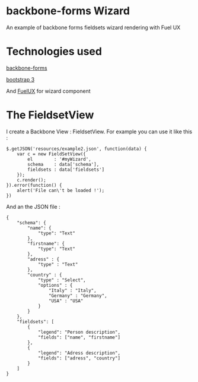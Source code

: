 backbone-forms Wizard
==================

An example of backbone forms fieldsets wizard rendering with Fuel UX

# Technologies used

[backbone-forms](https://github.com/powmedia/backbone-forms)

[bootstrap 3](http://getbootstrap.com/)

And [FuelUX](http://exacttarget.github.io/fuelux/) for wizard component

# The FieldsetView

I create a Backbone View : FieldsetView.
For example you can use it like this :

	$.getJSON('resources/example2.json', function(data) {
	    var c = new FieldSetView({
	        el        : '#myWizard',
	        schema    : data['schema'],
	        fieldsets : data['fieldsets']
	    });
	    c.render();
	}).error(function() {
	    alert('File can\'t be loaded !');
	})

And an the JSON file : 

	{
	    "schema": {
	        "name": {
	            "type": "Text"
	        },
	        "firstname": {
	            "type": "Text"
	        },
	        "adress" : {
	            "type" : "Text"
	        },
	        "country" : {
	            "type" : "Select",
	            "options" : {
	                "Italy" : "Italy",
	                "Germany" : "Germany",
	                "USA" : "USA"
	            }
	        }
	    },
	    "fieldsets": [
	        {
	            "legend": "Person description",
	            "fields": ["name", "firstname"]
	        },
	        {
	            "legend": "Adress description",
	            "fields": ["adress", "country"]
	        }
	    ]
	}


